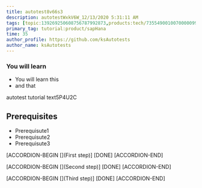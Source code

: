 ```yaml
---
title: autotest8v66s3
description: autotestWxkV6W_12/13/2020 5:31:11 AM
tags: [topic:139269250608756787992873,products:tech/73554900100700000996,tutorial:experience/advanced]
primary_tag: tutorial:product/sapHana
time: 35
author_profile: https://github.com/ksAutotests
author_name: ksAutotests
---
```

### You will learn
- You will learn this
- and that

autotest tutorial text5P4U2C

## Prerequisites
- Prerequisute1
- Prerequisute2
- Prerequisute3

[ACCORDION-BEGIN [](First step)]
[DONE]
[ACCORDION-END]

[ACCORDION-BEGIN [](Second step)]
[DONE]
[ACCORDION-END]

[ACCORDION-BEGIN [](Third step)]
[DONE]
[ACCORDION-END]

